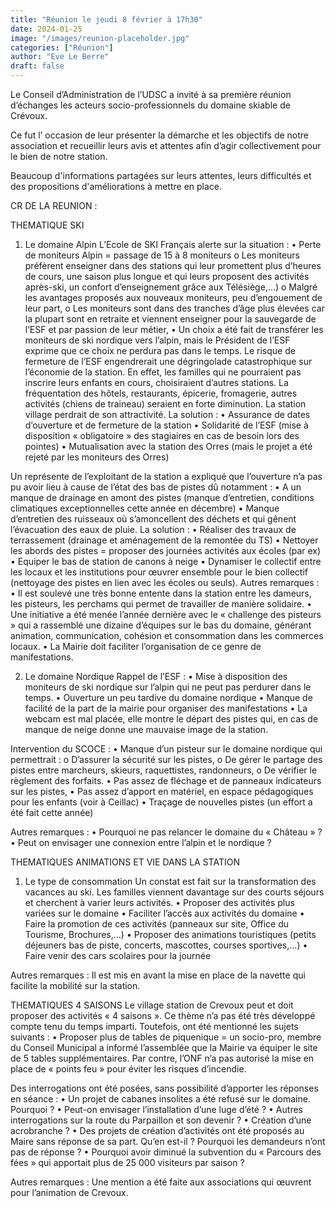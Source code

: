 ```yaml
---
title: "Réunion le jeudi 8 février à 17h30"
date: 2024-01-25
image: "/images/reunion-placeholder.jpg"
categories: ["Réunion"]
author: "Eve Le Berre"
draft: false
---
```


Le Conseil d’Administration de l’UDSC a invité à sa première réunion d’échanges les acteurs socio-professionnels du domaine skiable de Crévoux.

Ce fut l’ occasion de leur présenter la démarche et les objectifs de notre association et recueillir leurs avis et attentes afin d’agir collectivement pour le bien de notre station.

Beaucoup d'informations partagées sur leurs attentes, leurs difficultés et des propositions d'améliorations à mettre en place.

CR DE LA REUNION :

THEMATIQUE SKI 
1.	Le domaine Alpin
L’Ecole de SKI Français alerte sur la situation :
•	Perte de moniteurs Alpin = passage de 15 à 8 moniteurs
o	Les moniteurs préfèrent enseigner dans des stations qui leur promettent plus d’heures de cours, une saison plus longue et qui leurs proposent des activités après-ski, un confort d’enseignement grâce aux Télésiège,…)
o	Malgré les avantages proposés aux nouveaux moniteurs, peu d’engouement de leur part,
o	Les moniteurs sont dans des tranches d’âge plus élevées car la plupart sont en retraite et viennent enseigner pour la sauvegarde de l’ESF et par passion de leur métier,
•	Un choix a été fait de transférer les moniteurs de ski nordique vers l’alpin, mais le Président de l’ESF exprime que ce choix ne perdura pas dans le temps.
Le risque de fermeture de l’ESF engendrerait une dégringolade catastrophique sur l’économie de la station. En effet, les familles qui ne pourraient pas inscrire leurs enfants en cours, choisiraient d’autres stations. La fréquentation des hôtels, restaurants, épicerie, fromagerie, autres activités (chiens de traineau) seraient en forte diminution. La station village perdrait de son attractivité.
La solution :
•	Assurance de dates d’ouverture et de fermeture de la station
•	Solidarité de l’ESF (mise à disposition « obligatoire » des stagiaires en cas de besoin lors des pointes)
•	Mutualisation avec la station des Orres (mais le projet a été rejeté par les moniteurs des Orres)

Un représente de l’exploitant de la station a expliqué que l’ouverture n’a pas pu avoir lieu à cause de l’état des bas de pistes dû notamment : 
•	A un manque de drainage en amont des pistes (manque d’entretien, conditions climatiques exceptionnelles cette année en décembre)
•	Manque d’entretien des ruisseaux où s’amoncellent des déchets et qui gênent l’évacuation des eaux de pluie.
La solution : 
•	Réaliser des travaux de terrassement (drainage et aménagement de la remontée du TS)
•	Nettoyer les abords des pistes = proposer des journées activités aux écoles (par ex)
•	Equiper le bas de station de canons à neige
•	Dynamiser le collectif entre les locaux et les institutions pour œuvrer ensemble pour le bien collectif (nettoyage des pistes en lien avec les écoles ou seuls).
Autres remarques : 
•	Il est soulevé une très bonne entente dans la station entre les dameurs, les pisteurs, les perchams qui permet de travailler de manière solidaire.
•	Une initiative a été menée l’année dernière avec le « challenge des pisteurs » qui a rassemblé une dizaine d’équipes sur le bas du domaine, générant animation, communication, cohésion et consommation dans les commerces locaux.
•	La Mairie doit faciliter l’organisation de ce genre de manifestations.

2.	Le domaine Nordique
Rappel de l’ESF :
•	Mise à disposition des moniteurs de ski nordique sur l’alpin qui ne peut pas perdurer dans le temps.
•	Ouverture un peu tardive du domaine nordique
•	Manque de facilité de la part de la mairie pour organiser des manifestations 
•	La webcam est mal placée, elle montre le départ des pistes qui, en cas de manque de neige donne une mauvaise image de la station.

Intervention du SCOCE :
•	Manque d’un pisteur sur le domaine nordique qui permettrait :
o	D’assurer la sécurité sur les pistes,
o	De gérer le partage des pistes entre marcheurs, skieurs, raquettistes, randonneurs,
o	De vérifier le règlement des forfaits.
•	Pas assez de fléchage et de panneaux indicateurs sur les pistes,
•	Pas assez d’apport en matériel, en espace pédagogiques pour les enfants (voir à Ceillac)
•	Traçage de nouvelles pistes (un effort a été fait cette année)

Autres remarques : 
•	Pourquoi ne pas relancer le domaine du « Château » ?
•	Peut on envisager une connexion entre l’alpin et le nordique ?

THEMATIQUES ANIMATIONS ET VIE DANS LA STATION
1.	Le type de consommation
Un constat est fait sur la transformation des vacances au ski. 
Les familles viennent davantage sur des courts séjours et cherchent à varier leurs activités.
•	Proposer des activités plus variées sur le domaine
•	Faciliter l’accès aux activités du domaine
•	Faire la promotion de ces activités (panneaux sur site, Office du Tourisme, Brochures,…)
•	Proposer des animations touristiques (petits déjeuners bas de piste, concerts, mascottes, courses sportives,…)
•	Faire venir des cars scolaires pour la journée

Autres remarques : 
Il est mis en avant la mise en place de la navette qui facilite la mobilité sur la station.

THEMATIQUES  4 SAISONS
Le village station de Crevoux peut et doit proposer des activités « 4 saisons ».
Ce thème n’a pas été très développé compte tenu du temps imparti. Toutefois, ont été mentionné les sujets suivants : 
•	Proposer plus de tables de piquenique = un socio-pro, membre du Conseil Municipal a informé l’assemblée que la Mairie va équiper le site de 5 tables supplémentaires. Par contre, l’ONF n’a pas autorisé la mise en place de « points feu » pour éviter les risques d’incendie.

Des interrogations ont été posées, sans possibilité d’apporter les réponses en séance : 
•	Un projet de cabanes insolites a été refusé sur le domaine. Pourquoi ?
•	Peut-on envisager l’installation d’une luge d’été ?
•	Autres interrogations sur la route du Parpaillon et son devenir ?
•	Création d’une acrobranche ?
•	Des projets de création d’activités ont été proposés au Maire sans réponse de sa part. Qu’en est-il ? Pourquoi les demandeurs n’ont pas de réponse ?
•	Pourquoi avoir diminué la subvention du « Parcours des fées » qui apportait plus de 25 000 visiteurs par saison ?

Autres remarques : 
Une mention a été faite aux associations qui œuvrent pour l’animation de Crevoux.
